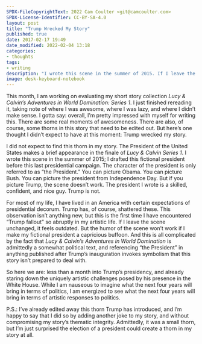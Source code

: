 ```yaml
---
SPDX-FileCopyrightText: 2022 Cam Coulter <git@camcoulter.com>
SPDX-License-Identifier: CC-BY-SA-4.0
layout: post
title: "Trump Wrecked My Story"
published: true
date: 2017-02-17 19:49
date_modified: 2022-02-04 13:18
categories:
- thoughts
tags:
- writing
description: "I wrote this scene in the summer of 2015. If I leave the scene unchanged, it feels outdated. But the humor of the scene won’t work if I make my fictional president a capricious buffoon."
image: desk-keyboard-notebook
---
```


This month, I am working on evaluating my short story collection <cite>Lucy & Calvin’s Adventures in World Domination: Series 1</cite>. I just finished rereading it, taking note of where I was awesome, where I was lazy, and where I didn’t make sense. I gotta say: overall, I’m pretty impressed with myself for writing this. There are some real moments of awesomeness. There are also, of course, some thorns in this story that need to be edited out. But here’s one thought I didn’t expect to have at this moment: Trump wrecked my story.

I did not expect to find this thorn in my story. The President of the United States makes a brief appearance in the finale of <cite>Lucy & Calvin Series 1</cite>. I wrote this scene in the summer of 2015; I drafted this fictional president before this last presidential campaign. The character of the president is only referred to as “the President.” You can picture Obama. You can picture Bush. You can picture the president from Independence Day. But if you picture Trump, the scene doesn’t work. The president I wrote is a skilled, confident, and nice guy. Trump is not.

For most of my life, I have lived in an America with certain expectations of presidential decorum. Trump has, of course, shattered these. This observation isn’t anything new, but this is the first time I have encountered “Trump fallout” so abruptly in my artistic life. If I leave the scene unchanged, it feels outdated. But the humor of the scene won’t work if I make my fictional president a capricious buffoon. And this is all complicated by the fact that <cite>Lucy & Calvin’s Adventures in World Domination</cite> is admittedly a somewhat political text, and referencing “the President” in anything published after Trump’s inauguration invokes symbolism that this story isn’t prepared to deal with.

So here we are: less than a month into Trump’s presidency, and already staring down the uniquely artistic challenges posed by his presence in the White House. While I am nauseous to imagine what the next four years will bring in terms of politics, I am energized to see what the next four years will bring in terms of artistic responses to politics.

P.S.: I’ve already edited away this thorn Trump has introduced, and I’m happy to say that I did so by adding another joke to my story, and without compromising my story’s thematic integrity. Admittedly, it was a small thorn, but I’m just surprised the election of a president could create a thorn in my story at all.
